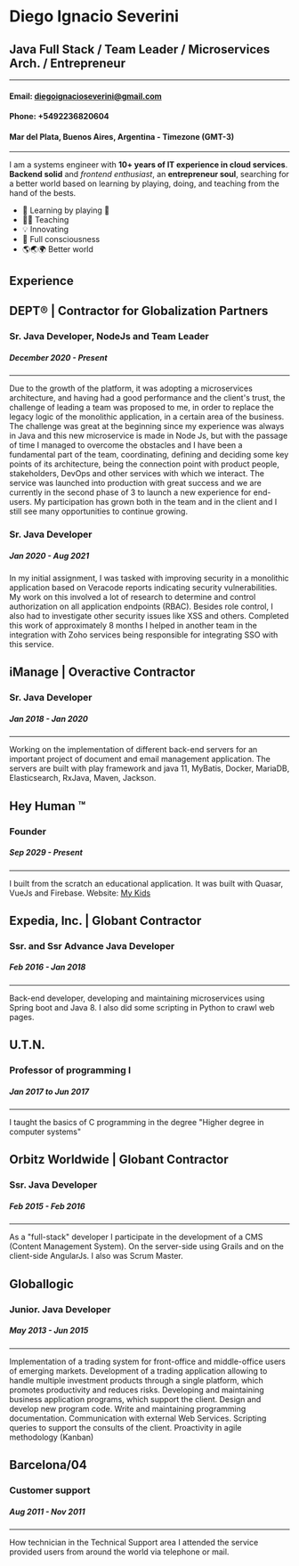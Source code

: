 # **Diego Ignacio Severini**
## **Java Full Stack / Team Leader / Microservices Arch. / Entrepreneur**
---

#### **Email: diegoignacioseverini@gmail.com**
#### **Phone: +5492236820604**
#### Mar del Plata, Buenos Aires, Argentina - Timezone (GMT-3)
---
I am a systems engineer with **10+ years of IT experience in cloud services**. 
**Backend solid** and *frontend enthusiast*, an **entrepreneur soul**, searching for a better world based on learning by playing, doing, and teaching from the hand of the bests.

* 📗 Learning by playing 🥳
* 👨‍🏫 Teaching
* 💡 Innovating 
* 🧘 Full consciousness 
* 🌎🌏🌍 Better world

## **Experience**
## DEPT® | Contractor for Globalization Partners
### Sr. Java Developer, NodeJs and Team Leader
##### December 2020 - Present 
---
Due to the growth of the platform, it was adopting a microservices architecture, and having had a good performance and the client's trust, the challenge of leading a team was proposed to me, in order to replace the legacy logic of the monolithic application, in a certain area of ​​the business.
The challenge was great at the beginning since my experience was always in Java and this new microservice is made in Node Js, but with the passage of time I managed to overcome the obstacles and I have been a fundamental part of the team, coordinating, defining and deciding some key points of its architecture, being the connection point with product people, stakeholders, DevOps and other services with which we interact.
The service was launched into production with great success and we are currently in the second phase of 3 to launch a new experience for end-users. My participation has grown both in the team and in the client and I still see many opportunities to continue growing.

### Sr. Java Developer
##### Jan 2020 - Aug 2021
In my initial assignment, I was tasked with improving security in a monolithic application based on Veracode reports indicating security vulnerabilities. My work on this involved a lot of research to determine and control authorization on all application endpoints (RBAC). Besides role control, I also had to investigate other security issues like XSS and others. Completed this work of approximately 8 months I helped in another team in the integration with Zoho services being responsible for integrating SSO with this service.

## iManage | Overactive Contractor
### Sr. Java Developer
##### Jan 2018 - Jan 2020
---
Working on the implementation of different back-end servers for an important project of document and email management application. 
The servers are built with play framework and java 11, MyBatis, Docker, MariaDB, Elasticsearch, RxJava, Maven, Jackson.

## Hey Human ™
### Founder
##### Sep 2029 - Present
---
I built from the scratch an educational application. It was built with Quasar, VueJs and Firebase.
Website: [My Kids](https://hey-human.github.io/tres-caras/)

## Expedia, Inc. | Globant Contractor
### Ssr. and Ssr Advance Java Developer
##### Feb 2016 - Jan 2018
---
Back-end developer, developing and maintaining microservices using Spring boot and Java 8. 
I also did some scripting in Python to crawl web pages.

## U.T.N.
### Professor of programming I
##### Jan 2017 to Jun 2017
---
I taught the basics of C programming in the degree "Higher degree in computer systems"

## Orbitz Worldwide | Globant Contractor
### Ssr. Java Developer
##### Feb 2015 - Feb 2016
---
As a "full-stack" developer I participate in the development of a CMS (Content Management System). On the server-side using Grails and on the client-side AngularJs. I also was Scrum Master.

## Globallogic
### Junior. Java Developer
##### May 2013 - Jun 2015
---
Implementation of a trading system for front-office and middle-office users of emerging markets. 
Development of a trading application allowing to handle multiple investment products through a single platform, which promotes productivity and reduces risks.
Developing and maintaining business application programs, which support the client. 
Design and develop new program code. 
Write and maintaining programming documentation. 
Communication with external Web Services. 
Scripting queries to support the consults of the client. 
Proactivity in agile methodology (Kanban) 

## Barcelona/04
### Customer support
##### Aug 2011 - Nov 2011
---
How technician in the Technical Support area I attended the service provided users from around the world via telephone or mail.